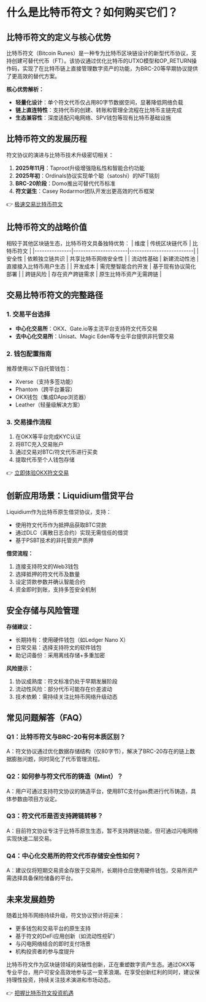 # 什么是比特币符文？如何购买它们？

## 比特币符文的定义与核心优势

比特币符文（Bitcoin Runes）是一种专为比特币区块链设计的新型代币协议，支持创建可替代代币（FT）。该协议通过优化比特币的UTXO模型和OP_RETURN操作码，实现了在比特币链上直接管理数字资产的功能，为BRC-20等早期协议提供了更高效的替代方案。

**核心优势解析：**
- **轻量化设计**：单个符文代币仅占用80字节数据空间，显著降低网络负载
- **链上直连特性**：支持代币的创建、转账和管理全流程在比特币主链完成
- **生态兼容性**：深度适配闪电网络、SPV钱包等现有比特币基础设施

## 比特币符文的发展历程

符文协议的演进与比特币技术升级密切相关：
1. **2025年11月**：Taproot升级增强隐私性和智能合约功能
2. **2025年初**：Ordinals协议实现单个聪（satoshi）的NFT铭刻
3. **BRC-20阶段**：Domo推出可替代代币标准
4. **符文诞生**：Casey Rodarmor团队开发出更高效的代币框架

👉 [极速交易比特币符文](https://bit.ly/okx_welcome)

## 比特币符文的战略价值

相较于其他区块链生态，比特币符文具备独特优势：
| 维度          | 传统区块链代币       | 比特币符文               |
|---------------|----------------------|--------------------------|
| 安全性        | 依赖独立链共识       | 共享比特币网络安全性     |
| 流动性基础    | 新建流动性池         | 直接接入比特币用户生态   |
| 开发成本      | 需完整智能合约开发   | 基于现有协议简化部署     |
| 跨链风险      | 存在资产跨链需求     | 原生比特币资产无需跨链   |

## 交易比特币符文的完整路径

### 1. 交易平台选择
- **中心化交易所**：OKX、Gate.io等主流平台支持符文代币交易
- **去中心化交易所**：Unisat、Magic Eden等专业平台提供非托管交易

### 2. 钱包配置指南
推荐使用以下自托管钱包：
- Xverse（支持多签功能）
- Phantom（跨平台兼容）
- OKX钱包（集成DApp浏览器）
- Leather（轻量级解决方案）

### 3. 交易操作流程
1. 在OKX等平台完成KYC认证
2. 将BTC充入交易账户
3. 通过交易对BTC/符文代币进行买卖
4. 提取代币至个人钱包存储

👉 [立即体验OKX符文交易](https://bit.ly/okx_welcome)

## 创新应用场景：Liquidium借贷平台

Liquidium作为比特币原生借贷协议，支持：
- 使用符文代币作为抵押品获取BTC贷款
- 通过DLC（离散日志合约）实现无需信任的借贷
- 基于PSBT技术的非托管资产质押

**借贷流程：**
1. 连接支持符文的Web3钱包
2. 选择抵押的符文代币及数量
3. 设定贷款参数并确认智能合约
4. 资金即时到账，支持多签安全机制

## 安全存储与风险管理

**存储建议：**
- 长期持有：使用硬件钱包（如Ledger Nano X）
- 日常交易：选择支持符文的软件钱包
- 助记词备份：采用离线存储+多重加密

**风险提示：**
1. 协议成熟度：符文标准仍处于早期发展阶段
2. 流动性风险：部分代币可能存在价差波动
3. 技术依赖：需持续关注比特币网络升级动态

## 常见问题解答（FAQ）

### Q1：比特币符文与BRC-20有何本质区别？
A：符文协议通过优化数据存储结构（仅80字节），解决了BRC-20存在的链上数据膨胀问题，同时简化了代币管理流程。

### Q2：如何参与符文代币的铸造（Mint）？
A：用户可通过支持符文协议的铸造平台，使用BTC支付gas费进行代币铸造，具体参数由项目方设定。

### Q3：符文代币是否支持跨链转移？
A：目前符文协议专注于比特币原生生态，暂不支持跨链功能，但可通过闪电网络实现快速二层交易。

### Q4：中心化交易所的符文代币存储安全性如何？
A：建议仅将短期交易资金存放于交易所，长期持仓应使用硬件钱包，交易所资产需选择具备保险储备的平台。

## 未来发展趋势

随着比特币网络持续升级，符文协议预计将迎来：
- 更多钱包和交易平台的原生支持
- 基于符文的DeFi应用创新（如流动性挖矿）
- 与闪电网络结合的即时支付场景
- 机构投资者的参与度提升

比特币符文作为区块链领域的突破性创新，正在重塑数字资产生态。通过OKX等专业平台，用户可安全高效地参与这一变革浪潮。在享受创新红利的同时，建议保持理性投资，持续关注技术演进和市场动态。

👉 [把握比特币符文投资机遇](https://bit.ly/okx_welcome)